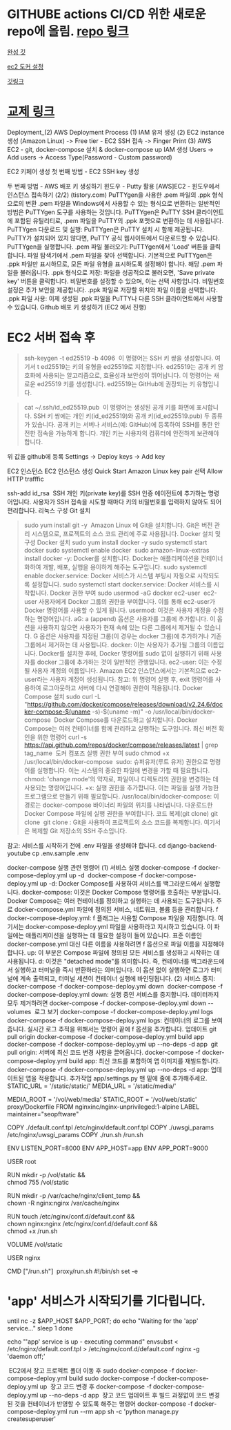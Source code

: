 # GITHUBE actions CI/CD 위한 새로운 repo에 올림. [repo 링크](https://github.com/bamjun/django-backend-youtube)  



[완성 깃](https://github.com/Meoyoug/django-backend-youtube/tree/main/app)  

[ec2 도커 설정](https://visioneer.notion.site/Deployment_-2-AWS-b28f79d23703424ab94a77becbf53921)  

[깃링크](https://github.com/Seopftware/django-backend-youtube2)  

# [교제 링크](https://visioneer.notion.site/Project1_Youtube-988b009559144545aa7e2ab4eb354d6c)  

Deployment_(2) AWS
Deployment Process
(1) IAM 유저 생성
(2) EC2 instance 생성 (Amazon Linux) -> Free tier
		- EC2 SSH 접속 -> Finger Print
(3) AWS EC2
	  - git, docker-compose 설치 & docker-compose up
​
IAM 생성
Users → Add users → Access Type(Password - Custom password)


EC2 키페어 생성
첫 번째 방법 - EC2 SSH key 생성

 
두 번째 방법 - AWS 배포 키 생성하기
윈도우 - Putty 활용
[AWS]EC2 - 윈도우에서 인스턴스 접속하기 (2/2) (tistory.com)
PuTTYgen을 사용한 .pem 파일의 .ppk 형식으로의 변환
.pem 파일을 Windows에서 사용할 수 있는 형식으로 변환하는 일반적인 방법은 PuTTYgen 도구를 사용하는 것입니다. PuTTYgen은 PuTTY SSH 클라이언트에 포함된 유틸리티로, .pem 파일을 PuTTY의 .ppk 포맷으로 변환하는 데 사용됩니다.
PuTTYgen 다운로드 및 실행:
PuTTYgen은 PuTTY 설치 시 함께 제공됩니다. PuTTY가 설치되어 있지 않다면, PuTTY 공식 웹사이트에서 다운로드할 수 있습니다.
PuTTYgen을 실행합니다.
.pem 파일 불러오기:
PuTTYgen에서 'Load' 버튼을 클릭합니다.
파일 탐색기에서 .pem 파일을 찾아 선택합니다. 기본적으로 PuTTYgen은 .ppk 파일만 표시하므로, 모든 파일 유형을 표시하도록 설정해야 합니다.
해당 .pem 파일을 불러옵니다.
.ppk 형식으로 저장:
파일을 성공적으로 불러오면, 'Save private key' 버튼을 클릭합니다.
비밀번호를 설정할 수 있으며, 이는 선택 사항입니다. 비밀번호 설정은 추가 보안을 제공합니다.
.ppk 파일로 저장할 위치와 파일 이름을 선택합니다.
.ppk 파일 사용:
이제 생성된 .ppk 파일을 PuTTY나 다른 SSH 클라이언트에서 사용할 수 있습니다.
Github 배포 키 생성하기 (EC2 에서 진행)
# EC2 서버 접속 후
> ssh-keygen -t ed25519 -b 4096
​
이 명령어는 SSH 키 쌍을 생성합니다. 여기서 t ed25519는 키의 유형을 ed25519로 지정합니다. ed25519는 공개 키 암호화에 사용되는 알고리즘으로, 효율성과 보안성이 뛰어납니다. 
이 명령어는 새로운 ed25519 키를 생성합니다. ed25519는 GitHub에 권장되는 키 유형입니다.

> cat ~/.ssh/id_ed25519.pub
​
이 명령어는 생성된 공개 키를 화면에 표시합니다. SSH 키 쌍에는 개인 키(id_ed25519)와 공개 키(id_ed25519.pub) 두 종류가 있습니다. 공개 키는 서버나 서비스(예: GitHub)에 등록하여 SSH를 통한 안전한 접속을 가능하게 합니다. 개인 키는 사용자의 컴퓨터에 안전하게 보관해야 합니다.

위 값을 github에 등록
Settings → Deploy keys → Add key


EC2 인스턴스
EC2 인스턴스 생성
Quick Start
Amazon Linux
key pair 선택
Allow HTTP trafffic

ssh-add id_rsa
​
SSH 개인 키(private key)를 SSH 인증 에이전트에 추가하는 명령어입니다. 사용자가 SSH 접속을 시도할 때마다 키의 비밀번호를 입력하지 않아도 되어 편리합니다.
리눅스 구성
Git 설치
> sudo yum install git -y
​
Amazon Linux 에 Git을 설치합니다. Git은 버전 관리 시스템으로, 프로젝트의 소스 코드 관리에 주로 사용됩니다.
Docker 설치 및 구성
Docker 설치
sudo yum install docker -y
sudo systemctl start docker
sudo systemctl enable docker
​
sudo amazon-linux-extras install docker -y: Docker를 설치합니다. Docker는 애플리케이션을 컨테이너화하여 개발, 배포, 실행을 용이하게 해주는 도구입니다.
sudo systemctl enable docker.service: Docker 서비스가 시스템 부팅시 자동으로 시작되도록 설정합니다.
sudo systemctl start docker.service: Docker 서비스를 시작합니다.
Docker 권한 부여
sudo usermod -aG docker ec2-user
​
ec2-user 사용자에게 Docker 그룹의 권한을 부여합니다. 이를 통해 ec2-user가 Docker 명령어를 사용할 수 있게 됩니다.
usermod: 이것은 사용자 계정을 수정하는 명령어입니다.
aG:
a (append) 옵션은 사용자를 그룹에 추가합니다. 이 옵션을 사용하지 않으면 사용자가 현재 속해 있는 다른 그룹에서 제거될 수 있습니다.
G 옵션은 사용자를 지정된 그룹(이 경우는 docker 그룹)에 추가하거나 기존 그룹에서 제거하는 데 사용됩니다.
docker: 이는 사용자가 추가될 그룹의 이름입니다. Docker를 설치한 후에, Docker 명령어를 sudo 없이 실행하기 위해 사용자를 docker 그룹에 추가하는 것이 일반적인 관행입니다.
ec2-user: 이는 수정될 사용자 계정의 이름입니다. Amazon EC2 인스턴스에서는 기본적으로 ec2-user라는 사용자 계정이 생성됩니다.
참고: 위 명령어 실행 후, exit 명령어를 사용하여 로그아웃하고 서버에 다시 연결해야 권한이 적용됩니다.
Docker Compose 설치
sudo curl -L "https://github.com/docker/compose/releases/download/v2.24.6/docker-compose-$(uname -s)-$(uname -m)" -o /usr/local/bin/docker-compose
​
Docker Compose를 다운로드하고 설치합니다. Docker Compose는 여러 컨테이너를 함께 관리하고 실행하는 도구입니다.
최신 버전 확인을 위한 명령어
curl -s https://api.github.com/repos/docker/compose/releases/latest | grep tag_name
​
도커 컴포즈 실행 권한 부여
sudo chmod +x /usr/local/bin/docker-compose
​
sudo: 슈퍼유저(루트 유저) 권한으로 명령어를 실행합니다. 이는 시스템의 중요한 파일에 변경을 가할 때 필요합니다.
chmod: 'change mode'의 약자로, 파일이나 디렉토리의 권한을 변경하는 데 사용되는 명령어입니다.
+x: 실행 권한을 추가합니다. 이는 파일을 실행 가능한 프로그램으로 만들기 위해 필요합니다.
/usr/local/bin/docker-compose: 이 경로는 docker-compose 바이너리 파일의 위치를 나타냅니다.
다운로드한 Docker Compose 파일에 실행 권한을 부여합니다.
코드 복제(git clone)
git clone <project ssh url>
​
git clone <project ssh url>: Git을 사용하여 프로젝트의 소스 코드를 복제합니다. 여기서 <project ssh url>은 복제할 Git 저장소의 SSH 주소입니다.

참고: 서비스를 시작하기 전에 .env 파일을 생성해야 합니다.
cd django-backend-youtube
cp .env.sample .env
​

docker-compose 실행 관련 명령어
(1) 서비스 실행
docker-compose -f docker-compose-deploy.yml up -d
​
docker-compose -f docker-compose-deploy.yml up -d: Docker Compose를 사용하여 서비스를 백그라운드에서 실행합니다.
docker-compose: 이것은 Docker Compose 명령어를 호출하는 부분입니다. Docker Compose는 여러 컨테이너를 정의하고 실행하는 데 사용되는 도구입니다. 주로 docker-compose.yml 파일에 정의된 서비스, 네트워크, 볼륨 등을 관리합니다.
f docker-compose-deploy.yml: f 플래그는 사용할 Compose 파일을 지정합니다. 여기서는 docker-compose-deploy.yml 파일을 사용하라고 지시하고 있습니다. 이 파일에는 애플리케이션을 실행하는 데 필요한 설정이 들어 있습니다. 표준 이름인 docker-compose.yml 대신 다른 이름을 사용하려면 f 옵션으로 파일 이름을 지정해야 합니다.
up: 이 부분은 Compose 파일에 정의된 모든 서비스를 생성하고 시작하는 데 사용됩니다.
d: 이것은 "detached mode"를 의미합니다. 즉, 컨테이너를 백그라운드에서 실행하고 터미널을 즉시 반환하라는 의미입니다. 이 옵션 없이 실행하면 로그가 터미널에 계속 출력되고, 터미널 세션이 컨테이너 실행에 바인딩됩니다.
(2) 서비스 중지:
docker-compose -f docker-compose-deploy.yml down
​
docker-compose -f docker-compose-deploy.yml down: 실행 중인 서비스를 중지합니다.
데이터까지 모두 제거하려면
docker-compose -f docker-compose-deploy.yml down --volumes
​
로그 보기
docker-compose -f docker-compose-deploy.yml logs
​
docker-compose -f docker-compose-deploy.yml logs: 컨테이너의 로그를 보여줍니다. 실시간 로그 추적을 위해서는 명령어 끝에 f 옵션을 추가합니다.
업데이트
git pull origin
docker-compose -f docker-compose-deploy.yml build app
docker-compose -f docker-compose-deploy.yml up --no-deps -d app
​
git pull origin: 서버에 최신 코드 변경 사항을 끌어옵니다.
docker-compose -f docker-compose-deploy.yml build app: 최신 코드를 포함하여 앱 이미지를 재빌드합니다.
docker-compose -f docker-compose-deploy.yml up --no-deps -d app: 업데이트된 앱을 적용합니다.
추가작업
app/settings.py
맨 밑에 줄에 추가해주세요.
STATIC_URL = '/static/static/'
MEDIA_URL = '/static/media/'

MEDIA_ROOT = '/vol/web/media'
STATIC_ROOT = '/vol/web/static'
​
proxy/Dockerfile
FROM nginxinc/nginx-unprivileged:1-alpine
LABEL maintainer="seopftware"

COPY ./default.conf.tpl /etc/nginx/default.conf.tpl
COPY ./uwsgi_params /etc/nginx/uwsgi_params
COPY ./run.sh /run.sh

ENV LISTEN_PORT=8000
ENV APP_HOST=app
ENV APP_PORT=9000

USER root

RUN mkdir -p /vol/static && \
    chmod 755 /vol/static

RUN mkdir -p /var/cache/nginx/client_temp && \
    chown -R nginx:nginx /var/cache/nginx

RUN touch /etc/nginx/conf.d/default.conf && \
    chown nginx:nginx /etc/nginx/conf.d/default.conf && \
    chmod +x /run.sh

VOLUME /vol/static

USER nginx

CMD ["/run.sh"]
​
proxy/run.sh
#!/bin/sh
set -e

# 'app' 서비스가 시작되기를 기다립니다.
until nc -z $APP_HOST $APP_PORT; do
    echo "Waiting for the 'app' service..."
    sleep 1
done

echo "'app' service is up - executing command"
envsubst < /etc/nginx/default.conf.tpl > /etc/nginx/conf.d/default.conf
nginx -g 'daemon off;'

​
EC2에서 장고 프로젝트 폴더 이동 후
sudo docker-compose -f docker-compose-deploy.yml build
sudo docker-compose -f docker-compose-deploy.yml up
​
장고 코드 변경 후
docker-compose -f docker-compose-deploy.yml up --no-deps -d app
​
장고 코드 업데이트 후 빌드 과정없이 코드 변경된 것을 컨테이너가 반영할 수 있도록 해주는 명령어
docker-compose -f docker-compose-deploy.yml run --rm app sh -c 'python manage.py createsuperuser'